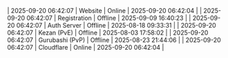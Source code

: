 | 2025-09-20 06:42:07 | Website | Online | 2025-09-20 06:42:04 |
| 2025-09-20 06:42:07 | Registration | Offline | 2025-09-09 16:40:23 |
| 2025-09-20 06:42:07 | Auth Server | Offline | 2025-08-18 09:33:31 |
| 2025-09-20 06:42:07 | Kezan (PvE) | Offline | 2025-08-03 17:58:02 |
| 2025-09-20 06:42:07 | Gurubashi (PvP) | Offline | 2025-08-23 21:44:06 |
| 2025-09-20 06:42:07 | Cloudflare | Online | 2025-09-20 06:42:04 |
